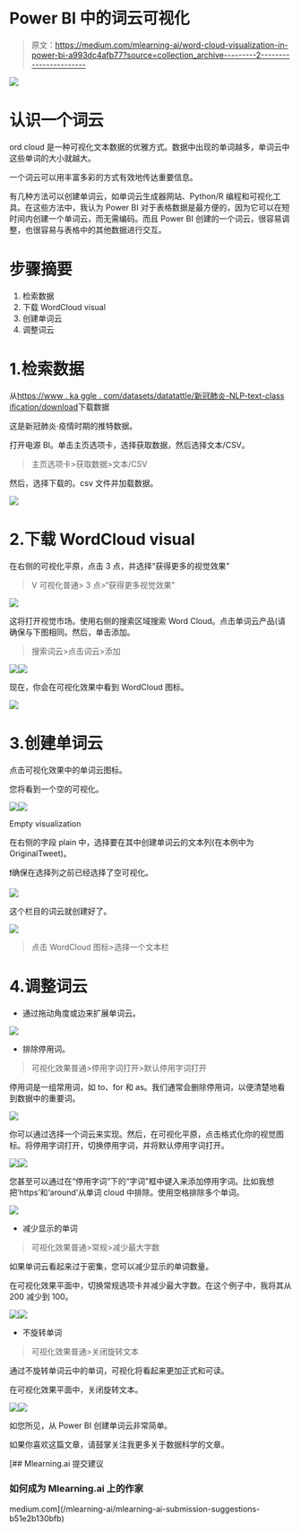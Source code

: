 # Power BI 中的词云可视化

> 原文：<https://medium.com/mlearning-ai/word-cloud-visualization-in-power-bi-a993dc4afb77?source=collection_archive---------2----------------------->

![](img/430ab4a5010b526160384801b009a47f.png)

# 认识一个词云

ord cloud 是一种可视化文本数据的优雅方式。数据中出现的单词越多，单词云中这些单词的大小就越大。

一个词云可以用丰富多彩的方式有效地传达重要信息。

有几种方法可以创建单词云，如单词云生成器网站、Python/R 编程和可视化工具。在这些方法中，我认为 Power BI 对于表格数据是最方便的，因为它可以在短时间内创建一个单词云，而无需编码。而且 Power BI 创建的一个词云，很容易调整，也很容易与表格中的其他数据进行交互。

# 步骤摘要

1.  检索数据
2.  下载 WordCloud visual
3.  创建单词云
4.  调整词云

# 1.检索数据

从[https://www . ka ggle . com/datasets/datatattle/新冠肺炎-NLP-text-class ification/download](https://www.kaggle.com/datasets/datatattle/covid-19-nlp-text-classification/download)下载数据

这是新冠肺炎·疫情时期的推特数据。

打开电源 BI。单击主页选项卡，选择获取数据，然后选择文本/CSV。

> 主页选项卡>获取数据>文本/CSV

然后，选择下载的。csv 文件并加载数据。

![](img/40da561ecde20d1c1e4ed3bd21218154.png)

# 2.下载 WordCloud visual

在右侧的可视化平原，点击 3 点，并选择“获得更多的视觉效果”

> V 可视化普通> 3 点>“获得更多视觉效果”

![](img/1d5af425e42a3a580a72044508d95c96.png)

这将打开视觉市场。使用右侧的搜索区域搜索 Word Cloud。点击单词云产品(请确保与下图相同。然后，单击添加。

> 搜索词云>点击词云>添加

![](img/7ecd7adccdba9374eecd80812f852136.png)![](img/4262ce16f62dca950a93c4dc9a90d0e6.png)

现在，你会在可视化效果中看到 WordCloud 图标。

![](img/fd22a90f5b4523528a933a40f6490af1.png)

# 3.创建单词云

点击可视化效果中的单词云图标。

您将看到一个空的可视化。

![](img/e5bf29183e5a802a1e800335fddde7a6.png)![](img/7659c1a62e5a85452740f2b7d9038a29.png)

Empty visualization

在右侧的字段 plain 中，选择要在其中创建单词云的文本列(在本例中为 OriginalTweet)。

❗确保在选择列之前已经选择了空可视化。

![](img/fdb3a9bbfc27a01f440d6404cc7aa812.png)

这个栏目的词云就创建好了。

![](img/e7881bac48244d7080547509ade8c824.png)

> 点击 WordCloud 图标>选择一个文本栏

# 4.调整词云

*   通过拖动角度或边来扩展单词云。

![](img/141c7ed0987e981931e7a7816d2eafdd.png)

*   排除停用词。

> 可视化效果普通>停用字词打开>默认停用字词打开

停用词是一组常用词，如 to、for 和 as。我们通常会删除停用词，以便清楚地看到数据中的重要词。

![](img/6e79d732080924a7d9046938fb0c1fb9.png)

你可以通过选择一个词云来实现。然后，在可视化平原，点击格式化你的视觉图标。将停用字词打开，切换停用字词，并将默认停用字词打开。

![](img/79dd9614ffb2acf9c62095ae05ea5cd3.png)![](img/1772976cc0dad9fe9f20b95ab476f872.png)

您甚至可以通过在“停用字词”下的“字词”框中键入来添加停用字词。比如我想把‘https’和‘around’从单词 cloud 中排除。使用空格排除多个单词。

![](img/44af500cac882ef7a98b6213498ab858.png)

*   减少显示的单词

> 可视化效果普通>常规>减少最大字数

如果单词云看起来过于密集，您可以减少显示的单词数量。

在可视化效果平面中，切换常规选项卡并减少最大字数。在这个例子中，我将其从 200 减少到 100。

![](img/aff3422f9a8f241ddebf1966fda7a507.png)![](img/14c6a4cbd19dd093fee29489781f686a.png)

*   不旋转单词

> 可视化效果普通>关闭旋转文本

通过不旋转单词云中的单词，可视化将看起来更加正式和可读。

在可视化效果平面中，关闭旋转文本。

![](img/eea7ec815a58ef05fa21314dcb7c4aa2.png)![](img/7800efe6cf09100d5ece3bbcf7b19223.png)

如您所见，从 Power BI 创建单词云非常简单。

如果你喜欢这篇文章，请鼓掌关注我更多关于数据科学的文章。

[](/mlearning-ai/mlearning-ai-submission-suggestions-b51e2b130bfb) [## Mlearning.ai 提交建议

### 如何成为 Mlearning.ai 上的作家

medium.com](/mlearning-ai/mlearning-ai-submission-suggestions-b51e2b130bfb)